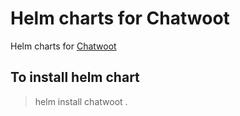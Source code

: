 # Helm charts for Chatwoot
Helm charts for [Chatwoot](https://github.com/chatwoot/chatwoot)

## To install helm chart
> helm install chatwoot .

